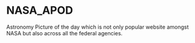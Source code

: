 # NASA_APOD
Astronomy Picture of the day which is not only popular website amongst NASA but also across all the federal agencies.
